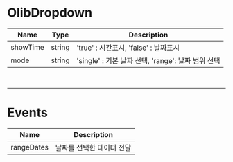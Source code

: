 # OlibDropdown
| Name | Type | Description |
|---|---|---|
|showTime|string|'true' : 시간표시, 'false' : 날짜표시 |
|mode|string|'single' : 기본 날짜 선택, 'range': 날짜 범위 선택 |

<br>

---
# Events
| Name | Description |
|---|---|
|rangeDates|날짜를 선택한 데이터 전달|